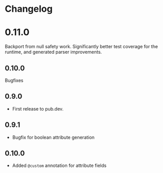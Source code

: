 # Changelog

# 0.11.0

Backport from null safety work. Significantly better test coverage for the runtime,
and generated parser improvements.
## 0.10.0

Bugfixes

## 0.9.0

- First release to pub.dev.

## 0.9.1

- Bugfix for boolean attribute generation

## 0.10.0

- Added ```@custom``` annotation for attribute fields
